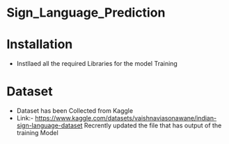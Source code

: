 # Sign_Language_Prediction
# Installation
  - Instllaed all the required Libraries for the model Training
# Dataset
  - Dataset has been Collected from Kaggle
  - Link:- https://www.kaggle.com/datasets/vaishnaviasonawane/indian-sign-language-dataset
Recrently updated the file that has output of the training Model
